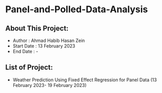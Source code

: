 # Panel-and-Polled-Data-Analysis
## About This Project:
- Author      : Ahmad Habib Hasan Zein
- Start Date  : 13 February 2023
- End Date    : -

## List of Project:
- Weather Prediction Using Fixed Effect Regression for Panel Data (13 February 2023- 19 February 2023)
